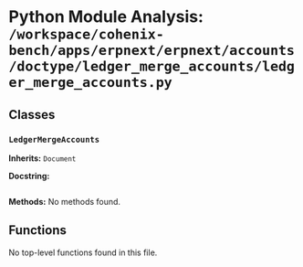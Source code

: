 # Python Module Analysis: `/workspace/cohenix-bench/apps/erpnext/erpnext/accounts/doctype/ledger_merge_accounts/ledger_merge_accounts.py`

## Classes

### `LedgerMergeAccounts`
**Inherits:** `Document`


**Docstring:**
```

```

**Methods:**
No methods found.




## Functions

No top-level functions found in this file.
